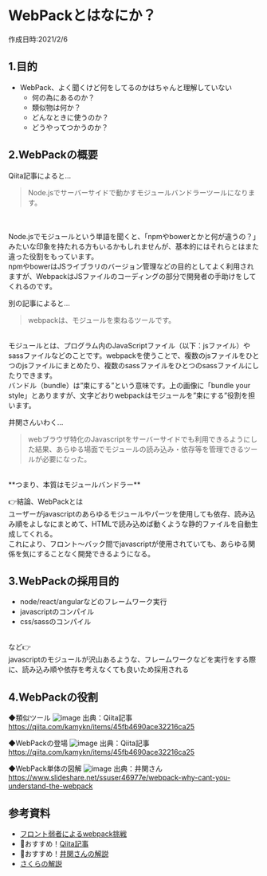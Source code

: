 # WebPackとはなにか？
作成日時:2021/2/6

## 1.目的
* WebPack、よく聞くけど何をしてるのかはちゃんと理解していない
  * 何の為にあるのか？
  * 類似物は何か？
  * どんなときに使うのか？
  * どうやってつかうのか？

## 2.WebPackの概要
Qiita記事によると…
>Node.jsでサーバーサイドで動かすモジュールバンドラーツールになります。
<br />
<br />
Node.jsでモジュールという単語を聞くと、「npmやbowerとかと何が違うの？」みたいな印象を持たれる方もいるかもしれませんが、基本的にはそれらとはまた違った役割をもっています。
<br />
npmやbowerはJSライブラリのバージョン管理などの目的としてよく利用されますが、WebpackはJSファイルのコーディングの部分で開発者の手助けをしてくれるのです。

別の記事によると…
>webpackは、モジュールを束ねるツールです。<br />
<br />
モジュールとは、プログラム内のJavaScriptファイル（以下：jsファイル）やsassファイルなどのことです。webpackを使うことで、複数のjsファイルをひとつのjsファイルにまとめたり、複数のsassファイルをひとつのsassファイルにしたりできます。
<br />
バンドル（bundle）は”束にする”という意味です。上の画像に「bundle  your style」とありますが、文字どおりwebpackはモジュールを”束にする”役割を担います。

井関さんいわく…
> webブラウザ特化のJavascriptをサーバーサイドでも利用できるようにした結果、あらゆる場面でモジュールの読み込み・依存等を管理できるツールが必要になった。
<br />
**つまり、本質はモジュールバンドラー**

👉結論、WebPackとは
<br />
ユーザーがjavascriptのあらゆるモジュールやパーツを使用しても依存、読み込み順をよしなにまとめて、HTMLで読み込めば動くような静的ファイルを自動生成してくれる。
<br />
これにより、フロント～バック間でjavascriptが使用されていても、あらゆる関係を気にすることなく開発できるようになる。

## 3.WebPackの採用目的
* node/react/angularなどのフレームワーク実行
* javascriptのコンパイル
* css/sassのコンパイル
<br />
など👉
<br />
javascriptのモジュールが沢山あるような、フレームワークなどを実行をする際に、読み込み順や依存を考えなくても良いため採用される

## 4.WebPackの役割
◆類似ツール
![image](https://user-images.githubusercontent.com/47252405/107117498-001e6900-68be-11eb-9bc4-c2378b2e3c05.png)
出典：Qiita記事 https://qiita.com/kamykn/items/45fb4690ace32216ca25
<br />

◆WebPackの登場
![image](https://user-images.githubusercontent.com/47252405/107117534-2e03ad80-68be-11eb-8b9a-3b197ade295e.png)
出典：Qiita記事 https://qiita.com/kamykn/items/45fb4690ace32216ca25
<br />

◆WebPack単体の図解
![image](https://user-images.githubusercontent.com/47252405/107117328-019b6180-68bd-11eb-98bf-f64f97f66e35.png)
出典：井関さん https://www.slideshare.net/ssuser46977e/webpack-why-cant-you-understand-the-webpack
<br />

## 参考資料
* [フロント弱者によるwebpack挑戦](https://ky-yk-d.hatenablog.com/entry/2018/06/09/191849)
* 👀おすすめ！[Qiita記事](https://qiita.com/kamykn/items/45fb4690ace32216ca25)
* 👀おすすめ！[井関さんの解説](https://www.slideshare.net/ssuser46977e/webpack-why-cant-you-understand-the-webpack)
* [さくらの解説](https://knowledge.sakura.ad.jp/21623/)

